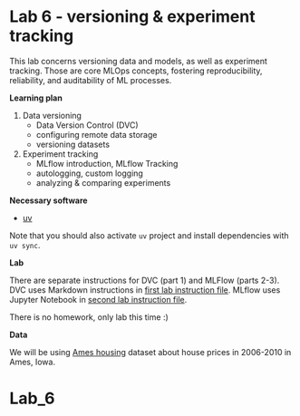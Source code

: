 # Lab 6 - versioning & experiment tracking

This lab concerns versioning data and models, as well as experiment tracking.
Those are core MLOps concepts, fostering reproducibility, reliability, and 
auditability of ML processes.

**Learning plan**
1. Data versioning
   - Data Version Control (DVC)
   - configuring remote data storage
   - versioning datasets
2. Experiment tracking
   - MLflow introduction, MLflow Tracking
   - autologging, custom logging
   - analyzing & comparing experiments

**Necessary software**

- [uv](https://docs.astral.sh/uv/getting-started/installation/)

Note that you should also activate `uv` project and install dependencies with `uv sync`.

**Lab**

There are separate instructions for DVC (part 1) and MLFlow (parts 2-3).
DVC uses Markdown instructions in [first lab instruction file](LAB_INSTRUCTION_1_DVC.md).
MLflow uses Jupyter Notebook in [second lab instruction file](LAB_INSTRUCTION_2_MLFLOW.ipynb).

There is no homework, only lab this time :)

**Data**

We will be using [Ames housing](https://www.openintro.org/book/statdata/?data=ames) dataset
about house prices in 2006-2010 in Ames, Iowa.
# Lab_6

